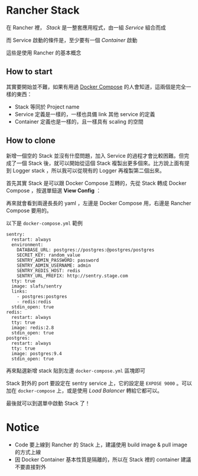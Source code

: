 Rancher Stack
=============

在 Rancher 裡， *Stack* 是一整套應用程式，由一組 *Service* 組合而成

而 Service 啟動的條件是，至少要有一個 *Container* 啟動

這些是使用 Rancher 的基本概念

## How to start

其實要開始並不難，如果有用過 [Docker Compose][] 的人會知道，這兩個是完全一樣的東西：

- Stack 等同於 Project name
- Service 定義是一樣的，一樣也具備 link 其他 service 的定義
- Container 定義也是一樣的，且一樣具有 scaling 的空間

## How to clone

新增一個空的 Stack 並沒有什麼問題，加入 Service 的過程才會比較困難。但完成了一個 Stack 後，就可以開始從這個 Stack 複製出更多個來。比方說上面有提到 Logger stack ，所以我可以從現有的 Logger 再複製第二個出來。

首先其實 Stack 是可以跟 Docker Compose 互轉的，先從 Stack 轉成 Docker Compose ，按選單鈕選 **View Config** ：

再來就會看到兩邊長長的 yaml ，左邊是 Docker Compose 用，右邊是 Rancher Compose 要用的。

以下是 `docker-compose.yml` 範例

```
sentry:
  restart: always
  environment:
    DATABASE_URL: postgres://postgres:@postgres/postgres
    SECRET_KEY: random_value
    SENTRY_ADMIN_PASSWORD: password
    SENTRY_ADMIN_USERNAME: admin
    SENTRY_REDIS_HOST: redis
    SENTRY_URL_PREFIX: http://sentry.stage.com
  tty: true
  image: slafs/sentry
  links:
    - postgres:postgres
    - redis:redis
  stdin_open: true
redis:
  restart: always
  tty: true
  image: redis:2.8
  stdin_open: true
postgres:
  restart: always
  tty: true
  image: postgres:9.4
  stdin_open: true
```

再來點選新增 stack 貼到左邊 `docker-compose.yml` 區塊即可

Stack 對外的 port 要設定在 sentry service 上，它的設定是 `EXPOSE 9000` 。可以加在 `docker-compose` 上，或是使用 *Load Balancer* 轉給它都可以。

最後就可以到選單中啟動 Stack 了！

# Notice

- Code 要上線到 Rancher 的 Stack 上，建議使用 build image &amp; pull image 的方式上線
- 因 Docker Container 基本性質是隔離的，所以在 Stack 裡的 container 建議不要直接對外

[Docker Compose]: /docker/compose.md
